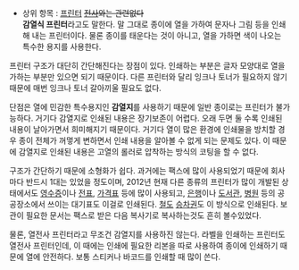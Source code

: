   * 상위 항목 : [프린터](%ED%94%84%EB%A6%B0%ED%84%B0.md)
<del>[전사](%EC%A0%84%EC%82%AC.md)와는 관련없다</del>  
**감열식 프린터**라고도 말한다. 말 그대로 종이에 열을 가하여 문자나 그림 등을 인쇄해 내는 프린터이다. 물론 종이를 태운다는 것이 아니고, 열을 가하면 색이 나오는 특수한 용지를 사용한다. 

프린터 구조가 대단히 간단해진다는 장점이 있다. 인쇄하는 부분은 글자 모양대로 열을 가하는 부분만 있으면 되기 때문이다. 다른 프린터와 달리
잉크나 토너가 필요하지 않기 때문에 매번 잉크나 토너 갈아끼울 필요도 없다.  

단점은 열에 민감한 특수용지인 **감열지**를 사용하기 때문에 일반 종이로는 프린터가 불가능하다. 거기다 감열지로 인쇄된 내용은 장기보존이
어렵다. 오래 두면 둘 수록 인쇄된 내용이 날아가면서 희미해지기 때문이다. 거기다 열이 많은 환경에 인쇄물을 방치할 경우 종이 전체가 꺼멓게
변하면서 인쇄 내용을 알아볼 수 없게 되는 문제도 있다. 이 때문에 감열지로 인쇄된 내용은 고열의 롤러로 압착하는 방식의 코팅을 할 수
없다.

구조가 간단하기 때문에 소형화가 쉽다. 과거에는 팩스에 많이 사용되었기 때문에 회사마다 반드시 1대는 있었을 정도이며, 2012년 현재 다른
종류의 프린터가 많이 개발된 상태에서도 [영수증](%EC%98%81%EC%88%98%EC%A6%9D.md)이나
[전표](%EC%A0%84%ED%91%9C.md), [가격표](%EA%B0%80%EA%B2%A9%ED%91%9C.md) 등에 많이
사용되고, [은행](%EC%9D%80%ED%96%89.md)이나
[도서관](%EB%8F%84%EC%84%9C%EA%B4%80.md), [병원](%EB%B3%91%EC%9B%90.md) 등의
공공장소에서 쓰이는 대기표도 이걸로 인쇄된다. [철도](%EC%B2%A0%EB%8F%84.md)
[승차권](%EC%8A%B9%EC%B0%A8%EA%B6%8C.md)도 이 방식으로 인쇄된다. 보관이 필요한 문서는 팩스로 받은 다음
복사기로 복사하는것도 흔히 볼수있었다.

물론, 열전사 프린터라고 무조건 감열지를 사용하진 않는다. 라벨을 인쇄하는 프린터도 열전사 프린터인데, 이 때에는 인쇄에 필요한 리본을 따로
사용하여 종이에 인쇄하기 때문에 열에 안전하다. 보통 스티커나 바코드를 인쇄할 때 많이 쓴다.  

